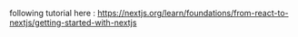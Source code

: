 following tutorial here : https://nextjs.org/learn/foundations/from-react-to-nextjs/getting-started-with-nextjs
